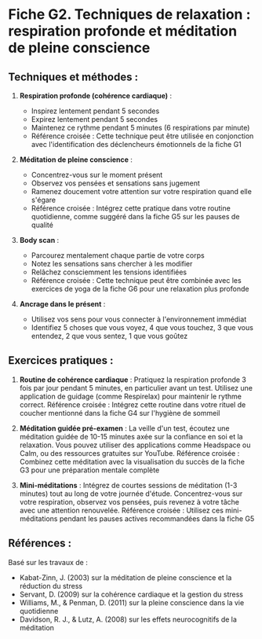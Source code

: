 # Fiche G2. Techniques de relaxation : respiration profonde et méditation de pleine conscience

## Techniques et méthodes :

1. **Respiration profonde (cohérence cardiaque)** :
   - Inspirez lentement pendant 5 secondes
   - Expirez lentement pendant 5 secondes
   - Maintenez ce rythme pendant 5 minutes (6 respirations par minute)
   - Référence croisée : Cette technique peut être utilisée en conjonction avec l'identification des déclencheurs émotionnels de la fiche G1

2. **Méditation de pleine conscience** :
   - Concentrez-vous sur le moment présent
   - Observez vos pensées et sensations sans jugement
   - Ramenez doucement votre attention sur votre respiration quand elle s'égare
   - Référence croisée : Intégrez cette pratique dans votre routine quotidienne, comme suggéré dans la fiche G5 sur les pauses de qualité

3. **Body scan** :
   - Parcourez mentalement chaque partie de votre corps
   - Notez les sensations sans chercher à les modifier
   - Relâchez consciemment les tensions identifiées
   - Référence croisée : Cette technique peut être combinée avec les exercices de yoga de la fiche G6 pour une relaxation plus profonde

4. **Ancrage dans le présent** :
   - Utilisez vos sens pour vous connecter à l'environnement immédiat
   - Identifiez 5 choses que vous voyez, 4 que vous touchez, 3 que vous entendez, 2 que vous sentez, 1 que vous goûtez

## Exercices pratiques :

1. **Routine de cohérence cardiaque** :
   Pratiquez la respiration profonde 3 fois par jour pendant 5 minutes, en particulier avant un test. Utilisez une application de guidage (comme Respirelax) pour maintenir le rythme correct.
   Référence croisée : Intégrez cette routine dans votre rituel de coucher mentionné dans la fiche G4 sur l'hygiène de sommeil

2. **Méditation guidée pré-examen** :
   La veille d'un test, écoutez une méditation guidée de 10-15 minutes axée sur la confiance en soi et la relaxation. Vous pouvez utiliser des applications comme Headspace ou Calm, ou des ressources gratuites sur YouTube.
   Référence croisée : Combinez cette méditation avec la visualisation du succès de la fiche G3 pour une préparation mentale complète

3. **Mini-méditations** :
   Intégrez de courtes sessions de méditation (1-3 minutes) tout au long de votre journée d'étude. Concentrez-vous sur votre respiration, observez vos pensées, puis revenez à votre tâche avec une attention renouvelée.
   Référence croisée : Utilisez ces mini-méditations pendant les pauses actives recommandées dans la fiche G5

## Références :

Basé sur les travaux de :
- Kabat-Zinn, J. (2003) sur la méditation de pleine conscience et la réduction du stress
- Servant, D. (2009) sur la cohérence cardiaque et la gestion du stress
- Williams, M., & Penman, D. (2011) sur la pleine conscience dans la vie quotidienne
- Davidson, R. J., & Lutz, A. (2008) sur les effets neurocognitifs de la méditation